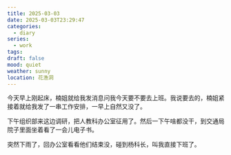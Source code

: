 ```yaml
---
title: 2025-03-03
date: 2025-03-03T23:29:47
categories:
  - diary
series:
  - work
tags: 
draft: false
mood: quiet
weather: sunny
location: 花渔洞
---
```


今天早上刚起床，楠姐就给我发消息问我今天要不要去上班。我说要去的，楠姐紧接着就给我发了一串工作安排，一早上自然又没了。

下午组织部来这边调研，把人教科办公室征用了。然后一下午啥都没干，到交通局院子里面坐着看了一会儿电子书。

突然下雨了，回办公室看看他们结束没，碰到杨科长，叫我直接下班了。